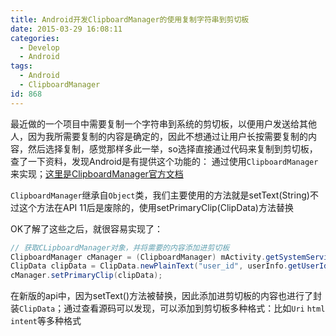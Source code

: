```yaml
---
title: Android开发ClipboardManager的使用复制字符串到剪切板
date: 2015-03-29 16:08:11
categories:
  - Develop
  - Android
tags:
  - Android
  - ClipboardManager
id: 868
---
```


最近做的一个项目中需要复制一个字符串到系统的剪切板，以便用户发送给其他人，因为我所需要复制的内容是确定的，因此不想通过让用户长按需要复制的内容，然后选择复制，感觉那样多此一举，so选择直接通过代码来复制到剪切板，查了一下资料，发现Android是有提供这个功能的：
通过使用`ClipboardManager`来实现；[这里是ClipboardManager官方文档](http://developer.android.com/reference/android/content/ClipboardManager.html "ClipboardManager api")

`ClipboardManager`继承自`Object`类，我们主要使用的方法就是setText(String)不过这个方法在API 11后是废除的，使用setPrimaryClip(ClipData)方法替换

OK了解了这些之后，就很容易实现了：
```Java
// 获取CLipboardManager对象，并将需要的内容添加进剪切板
ClipboardManager cManager = (ClipboardManager) mActivity.getSystemService(CLIPBOARD_SERVICE);
ClipData clipData = ClipData.newPlainText("user_id", userInfo.getUserId());
cManager.setPrimaryClip(clipData);
```
在新版的api中，因为setText()方法被替换，因此添加进剪切板的内容也进行了封装`ClipData`；通过查看源码可以发现，可以添加到剪切板多种格式：比如`Uri` `html` `intent`等多种格式